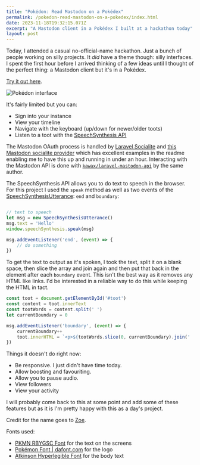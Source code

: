 ```yaml
---
title: "Pokédon: Read Mastodon on a Pokédex"
permalink: /pokedon-read-mastodon-on-a-pokedex/index.html
date: 2023-11-18T19:32:15.071Z
excerpt: "A Mastodon client in a Pokédex I built at a hackathon today"
layout: post
---
```


Today, I attended a casual no-official-name hackathon. Just a bunch of people working on silly projects. It _did_ have a theme though: silly interfaces. I spent the first hour before I arrived thinking of a few ideas until I thought of the perfect thing: a Mastodon client but it's in a Pokédex.

[Try it out here](https://pokedon.rknight.me).

![Pokédon interface](https://rknightuk.s3.amazonaws.com/site/pokedon.png)

It's fairly limited but you can:

- Sign into your instance
- View your timeline
- Navigate with the keyboard (up/down for newer/older toots)
- Listen to a toot with the [SpeechSynthesis API](https://developer.mozilla.org/en-US/docs/Web/API/SpeechSynthesis)

The Mastodon OAuth process is handled by [Laravel Socialite](https://laravel.com/docs/10.x/socialite) and [this Mastodon socialite provider](https://github.com/kawax/socialite-mastodon) which has excellent examples in the readme enabling me to have this up and running in under an hour. Interacting with the Mastodon API is done with [`kawax/laravel-mastodon-api`](https://github.com/kawax/laravel-mastodon-api) by the same author.

The SpeechSynthesis API allows you to do text to speech in the browser. For this project I used the `speak` method as well as two events of the [SpeechSynthesisUtterance](https://developer.mozilla.org/en-US/docs/Web/API/SpeechSynthesisUtterance): `end` and `boundary`:

```js

// text to speech
let msg = new SpeechSynthesisUtterance()
msg.text = 'Hello'
window.speechSynthesis.speak(msg)

msg.addEventListener('end', (event) => {
    // do something
})
```

To get the text to output as it's spoken, I took the text, split it on a blank space, then slice the array and join again and then put that back in the element after each `boundary` event. This isn't the best way as it removes any HTML like links. I'd be interested in a reliable way to do this while keeping the HTML in tact.

```js
const toot = document.getElementById('#toot')
const content = toot.innerText
const tootWords = content.split(' ')
let currentBoundary = 0

msg.addEventListener('boundary', (event) => {
    currentBoundary++
    toot.innerHTML = `<p>${tootWords.slice(0, currentBoundary).join(' ')}</p>`
})
```

Things it doesn't do right now:

- Be responsive. I just didn't have time today.
- Allow boosting and favouriting.
- Allow you to pause audio.
- View followers
- View your activity

I will probably come back to this at some point and add some of these features but as it is I'm pretty happy with this as a day's project.

Credit for the name goes to [Zoe](https://zoeaubert.me).

Fonts used:

- [PKMN RBYGSC Font](https://www.dafont.com/pkmn-rbygsc.font) for the text on the screens
- [Pokémon Font | dafont.com](https://www.dafont.com/pokemon.font) for the logo
- [Atkinson Hyperlegible Font](https://brailleinstitute.org/freefont) for the body text

